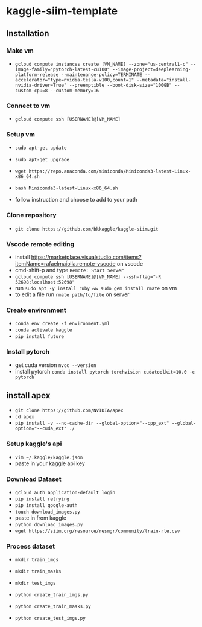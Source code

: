 # kaggle-siim-template

## Installation

### Make vm

-   `gcloud compute instances create [VM_NAME] --zone="us-central1-c" --image-family="pytorch-latest-cu100" --image-project=deeplearning-platform-release --maintenance-policy=TERMINATE --accelerator="type=nvidia-tesla-v100,count=1" --metadata="install-nvidia-driver=True" --preemptible --boot-disk-size="100GB" --custom-cpu=8 --custom-memory=16`

### Connect to vm

-   `gcloud compute ssh [USERNAME]@[VM_NAME]`

### Setup vm

-   `sudo apt-get update`
-   `sudo apt-get upgrade`

-   `wget https://repo.anaconda.com/miniconda/Miniconda3-latest-Linux-x86_64.sh`
-   `bash Miniconda3-latest-Linux-x86_64.sh`
-   follow instruction and choose to add to your path

### Clone repository

-   `git clone https://github.com/bkkaggle/kaggle-siim.git`

### Vscode remote editing

-   install https://marketplace.visualstudio.com/items?itemName=rafaelmaiolla.remote-vscode on vscode
-   cmd-shift-p and type `Remote: Start Server`
-   `gcloud compute ssh [USERNAME]@[VM_NAME] --ssh-flag="-R 52698:localhost:52698"`
-   run `sudo apt -y install ruby && sudo gem install rmate` on vm
-   to edit a file run `rmate path/to/file` on server

### Create environment

-   `conda env create -f environment.yml`
-   `conda activate kaggle`
-   `pip install future`

### Install pytorch

-   get cuda version `nvcc --version`
-   install pytorch `conda install pytorch torchvision cudatoolkit=10.0 -c pytorch`

## install apex

-   `git clone https://github.com/NVIDIA/apex`
-   `cd apex`
-   `pip install -v --no-cache-dir --global-option="--cpp_ext" --global-option="--cuda_ext" ./`

### Setup kaggle's api

-   `vim ~/.kaggle/kaggle.json`
-   paste in your kaggle api key

### Download Dataset

-   `gcloud auth application-default login`
-   `pip install retrying`
-   `pip install google-auth`
-   `touch download_images.py`
-   paste in from kaggle
-   `python download_images.py`
-   `wget https://siim.org/resource/resmgr/community/train-rle.csv`

### Process dataset

-   `mkdir train_imgs`
-   `mkdir train_masks`
-   `mkdir test_imgs`

-   `python create_train_imgs.py`
-   `python create_train_masks.py`
-   `python create_test_imgs.py`
